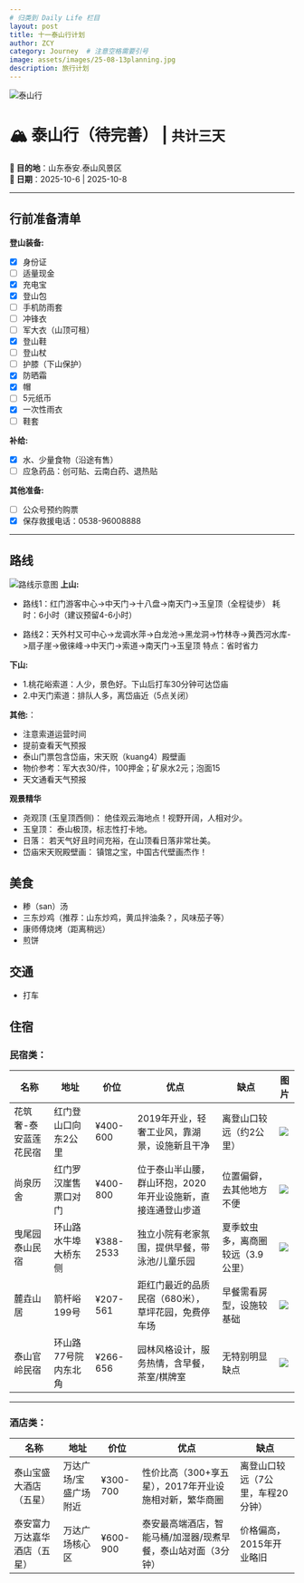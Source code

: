 ```yaml
---
# 归类到 Daily Life 栏目
layout: post
title: 十一泰山行计划
author: ZCY
category: Journey  # 注意空格需要引号
image: assets/images/25-08-13planning.jpg
description: 旅行计划
---
```

![泰山行](https://zcyyy.github.io/assets/images/25-08-13planning.jpg)
# 🏔 泰山行（待完善） | `共计三天`  
**📍 目的地**：山东泰安.泰山风景区  
**📅 日期**：2025-10-6 | 2025-10-8 

---

## 行前准备清单  
**登山装备:**
- [x] 身份证
- [ ] 适量现金
- [x] 充电宝
- [x] 登山包
- [ ] 手机防雨套  
- [ ] 冲锋衣
- [ ] 军大衣（山顶可租）
- [x] 登山鞋
- [ ] 登山杖
- [ ] 护膝（下山保护）
- [x] 防晒霜
- [x] 帽   
- [ ] 5元纸币
- [x] 一次性雨衣
- [ ] 鞋套

**补给:**  
- [x] 水、少量食物（沿途有售）
- [ ] 应急药品：创可贴、云南白药、退热贴  

**其他准备:**  
- [ ] 公众号预约购票   
- [x] 保存救援电话：0538-96008888  
  
---

## 路线
![路线示意图](https://zcyyy.github.io/assets/images/route.jpg)
**上山:**
- 路线1：红门游客中心->中天门->十八盘->南天门->玉皇顶（全程徒步）
  耗时：6小时（建议预留4-6小时）

- 路线2：天外村又可中心->龙调水萍->白龙池->黑龙洞->竹林寺->黄西河水库->扇子崖->傲徕峰->中天门->索道->南天门->玉皇顶
  特点：省时省力

**下山:**
- 1.桃花峪索道：人少，景色好。下山后打车30分钟可达岱庙
- 2.中天门索道：排队人多，离岱庙近（5点关闭）

**其他:**：  
- 注意索道运营时间
- 提前查看天气预报
- 泰山门票包含岱庙，宋天贶（kuang4）殿壁画
- 物价参考：军大衣30/件，100押金；矿泉水2元；泡面15
- 天文通看天气预报

**观景精华**
- ​​尧观顶 (玉皇顶西侧)：​​ 绝佳观云海地点！视野开阔，人相对少。
- ​玉皇顶：​​ 泰山极顶，标志性打卡地。
- ​日落：​​ 若天气好且时间充裕，在山顶看日落非常壮美。
- ​岱庙宋天贶殿壁画：​​ 镇馆之宝，中国古代壁画杰作！

## 美食
- 糁（san）汤
- 三东炒鸡（推荐：山东炒鸡，黄瓜拌油条？，风味茄子等）
- 康师傅烧烤（距离稍远）
- 煎饼

## 交通
- 打车

## 住宿
### 民宿类：  

| 名称                  | 地址                 | 价位      | 优点                                                         | 缺点                              | 图片                                                  |
| --------------------- | -------------------- | --------- | ------------------------------------------------------------ | --------------------------------- | ----------------------------------------------------- |
| 花筑奢-泰安蓝莲花民宿 | 红门登山口向东2公里  | ¥400-600  | 2019年开业，轻奢工业风，靠湖景，设施新且干净                 | 离登山口较远（约2公里）           | ![ ](https://zcyyy.github.io/assets/images/1-1.jpg)   |
| 尚泉历舍              | 红门罗汉崖售票口对门 | ¥400-800  | 位于泰山半山腰，群山环抱，2020年开业设施新，直接连通登山步道 | 位置偏僻，去其他地方不便          | ![ ](https://zcyyy.github.io/assets/images/1-2-1.jpg) |
| 曳尾园泰山民宿        | 环山路水牛埠大桥东侧 | ¥388-2533 | 独立小院有老家氛围，提供早餐，带泳池/儿童乐园                | 夏季蚊虫多，离商圈较远（3.9公里） | ![ ](https://zcyyy.github.io/assets/images/1-3.jpg)   |
| 麓垚山居              | 箭杆峪199号          | ¥207-561  | 距红门最近的品质民宿（680米），草坪花园，免费停车场          | 早餐需看房型，设施较基础          | ![ ](https://zcyyy.github.io/assets/images/1-4.jpg)   |
| 泰山官岭民宿          | 环山路77号院内东北角 | ¥266-656  | 园林风格设计，服务热情，含早餐，茶室/棋牌室                  | 无特别明显缺点                    | ![ ](https://zcyyy.github.io/assets/images/1-5.jpg)   |

---

### 酒店类：

| 名称                         | 地址                  | 价位     | 优点                                                          | 缺点                              |
| ---------------------------- | --------------------- | -------- | ------------------------------------------------------------- | --------------------------------- |
| 泰山宝盛大酒店（五星）       | 万达广场/宝盛广场附近 | ¥300-700 | 性价比高（300+享五星），2017年开业设施相对新，繁华商圈        | 离登山口较远（7公里，车程20分钟） |
| 泰安富力万达嘉华酒店（五星） | 万达广场核心区        | ¥600-900 | 泰安最高端酒店，智能马桶/加湿器/现煮早餐，泰山站对面（3分钟） | 价格偏高，2015年开业略旧          |
